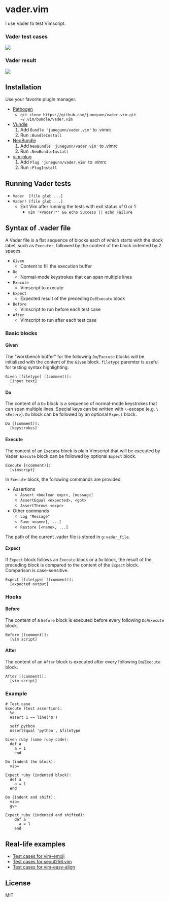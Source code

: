 vader.vim
=========

I use Vader to test Vimscript.

### Vader test cases
![](https://raw.github.com/junegunn/vader.vim/png/vader.png)

### Vader result
![](https://raw.github.com/junegunn/vader.vim/png/vader-result.png)

Installation
------------

Use your favorite plugin manager.

- [Pathogen](https://github.com/tpope/vim-pathogen)
  - `git clone https://github.com/junegunn/vader.vim.git ~/.vim/bundle/vader.vim`
- [Vundle](https://github.com/gmarik/vundle)
  1. Add `Bundle 'junegunn/vader.vim'` to .vimrc
  2. Run `:BundleInstall`
- [NeoBundle](https://github.com/Shougo/neobundle.vim)
  1. Add `NeoBundle 'junegunn/vader.vim'` to .vimrc
  2. Run `:NeoBundleInstall`
- [vim-plug](https://github.com/junegunn/vim-plug)
  1. Add `Plug 'junegunn/vader.vim'` to .vimrc
  2. Run `:PlugInstall`

Running Vader tests
-------------------

- `Vader  [file glob ...]`
- `Vader! [file glob ...]`
    - Exit Vim after running the tests with exit status of 0 or 1
        - `vim '+Vader!*' && echo Success || echo Failure`

Syntax of .vader file
---------------------

A Vader file is a flat sequence of blocks each of which starts with the block
label, such as `Execute:`, followed by the content of the block indented by 2
spaces.

- `Given`
    - Content to fill the execution buffer
- `Do`
    - Normal-mode keystrokes that can span multiple lines
- `Execute`
    - Vimscript to execute
- `Expect`
    - Expected result of the preceding `Do`/`Execute` block
- `Before`
    - Vimscript to run before each test case
- `After`
    - Vimscript to run after each test case

### Basic blocks

#### Given

The "workbench buffer" for the following `Do`/`Execute` blocks will be
initialized with the content of the `Given` block. `filetype` paremter is useful
for testing syntax highlighting.

```
Given [filetype] [(comment)]:
  [input text]
```

#### Do

The content of a `Do` block is a sequence of normal-mode keystrokes that can span
multiple lines. Special keys can be written with `\`-escape (e.g. `\<Enter>`).
`Do` block can be followed by an optional `Expect` block.

```
Do [(comment)]:
  [keystrokes]
```

#### Execute

The content of an `Execute` block is plain Vimscript that will be executed by
Vader. `Execute` block can be followed by optional `Expect` block.

```
Execute [(comment)]:
  [vimscript]
```

In `Execute` block, the following commands are provided.

- Assertions
    - `Assert <boolean expr>, [message]`
    - `AssertEqual <expected>, <got>`
    - `AssertThrows <expr>`
- Other commands
    - `Log "Message"`
    - `Save <name>[, ...]`
    - `Restore [<name>, ...]`

The path of the current .vader file is stored in `g:vader_file`.

#### Expect

If `Expect` block follows an `Execute` block or a `Do` block, the result of the
preceding block is compared to the content of the `Expect` block. Comparison is
case-sensitive.

```
Expect [filetype] [(comment)]:
  [expected output]
```

### Hooks

#### Before

The content of a `Before` block is executed before every following
`Do`/`Execute` block.

```
Before [(comment)]:
  [vim script]
```

#### After

The content of an `After` block is executed after every following
`Do`/`Execute` block.

```
After [(comment)]:
  [vim script]
```

### Example

```
# Test case
Execute (test assertion):
  %d
  Assert 1 == line('$')

  setf python
  AssertEqual 'python', &filetype

Given ruby (some ruby code):
  def a
    a = 1
    end

Do (indent the block):
  vip=

Expect ruby (indented block):
  def a
    a = 1
  end

Do (indent and shift):
  vip=
  gv>

Expect ruby (indented and shifted):
    def a
      a = 1
    end
```

Real-life examples
------------------

- [Test cases for vim-emoji](https://github.com/junegunn/vim-emoji/tree/master/test)
- [Test cases for seoul256.vim](https://github.com/junegunn/seoul256.vim/tree/master/test)
- [Test cases for vim-easy-align](https://github.com/junegunn/vim-easy-align/tree/master/test)

License
-------

MIT
